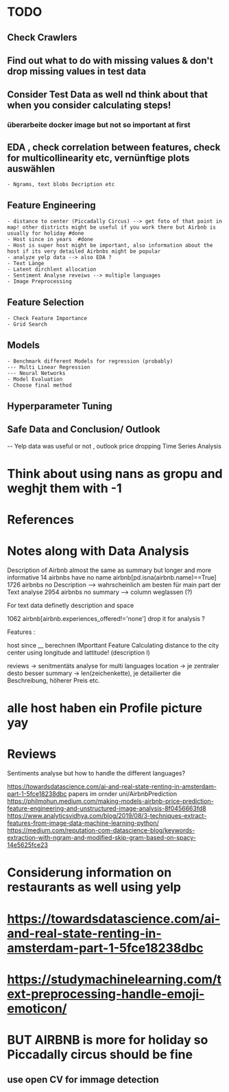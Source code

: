 # TODO
## Check Crawlers
## Find out what to do with missing values & don't drop missing values in test data 
## Consider Test Data as well nd think about that when you consider calculating steps!
### überarbeite docker image but not so important at first 

## EDA , check correlation between features, check for multicollinearity etc, vernünftige plots auswählen
    - Ngrams, text blobs Decription etc
## Feature Engineering
    - distance to center (Piccadally Circus) --> get foto of that point in map! other districts might be useful if you work there but Airbnb is usually for holiday #done
    - Host since in years  #done
    - Host is super host might be important, also information about the host if its very detailed Airbnbs might be popular
    - analyze yelp data --> also EDA ? 
    - Text Länge 
    - Latent dirchlent allocation 
    - Sentiment Analyse reveiws --> multiple languages
    - Image Preprocessing 
## Feature Selection
    - Check Feature Importance 
    - Grid Search 
## Models
    - Benchmark different Models for regression (probably)
    --- Multi Linear Regression 
    --- Neural Networks 
    - Model Evaluation
    - Choose final method
## Hyperparameter Tuning

## Safe Data and Conclusion/ Outlook 
  -- Yelp data was useful or not , outlook price dropping Time Series Analysis 


# Think about using nans as gropu and weghjt them with -1
# References


# Notes along with Data Analysis
Description of Airbnb almost the same as summary but longer and more informative
14 airbnbs have no name airbnb[pd.isna(airbnb.name)==True]
1726 airbnbs no Description --> wahrscheinlich am besten für main part der Text analyse
2954 airbnbs no summary --> column weglassen (?)

For text data definetly description and space

1062 airbnb[airbnb.experiences_offered!='none'] drop it for analysis ?

Features : 

host since __ berechnen 
IMporttant Feature Calculating distance to the city center using longitude and lattitude!
(description l)

reviews -> senitmentäts analyse for multi languages
location -> je zentraler desto besser
summary -> len(zeichenkette), je detailierter die Beschreibung, höherer Preis etc.


# alle host haben ein Profile picture yay

# Reviews
Sentiments analyse but how to handle the different languages?

https://towardsdatascience.com/ai-and-real-state-renting-in-amsterdam-part-1-5fce18238dbc
papers im ornder uni/AirbnbPrediction
https://philmohun.medium.com/making-models-airbnb-price-prediction-feature-engineering-and-unstructured-image-analysis-8f0456663fd8
https://www.analyticsvidhya.com/blog/2019/08/3-techniques-extract-features-from-image-data-machine-learning-python/
https://medium.com/reputation-com-datascience-blog/keywords-extraction-with-ngram-and-modified-skip-gram-based-on-spacy-14e5625fce23
# Considerung information on restaurants as well using yelp
# https://towardsdatascience.com/ai-and-real-state-renting-in-amsterdam-part-1-5fce18238dbc
# https://studymachinelearning.com/text-preprocessing-handle-emoji-emoticon/



# BUT AIRBNB is more for holiday so Piccadally circus should be fine

## use open CV for immage detection 

